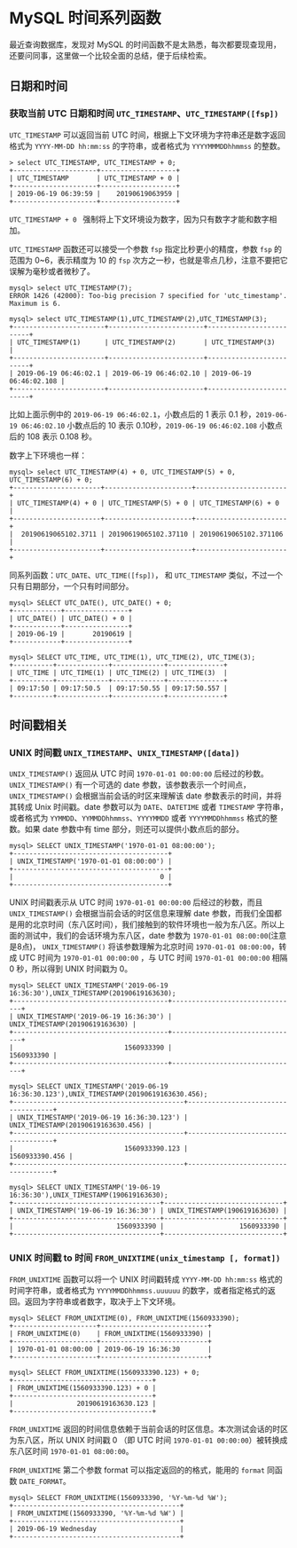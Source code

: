 # MySQL 时间系列函数

最近查询数据库，发现对 MySQL 的时间函数不是太熟悉，每次都要现查现用，还要问同事，这里做一个比较全面的总结，便于后续检索。

## 日期和时间

### 获取当前   UTC   日期和时间  `UTC_TIMESTAMP`、`UTC_TIMESTAMP([fsp])`

`UTC_TIMESTAMP` 可以返回当前 UTC 时间，根据上下文环境为字符串还是数字返回格式为 `YYYY-MM-DD hh:mm:ss` 的字符串，或者格式为 `YYYYMMMDDhhmmss` 的整数。

```mysql
> select UTC_TIMESTAMP, UTC_TIMESTAMP + 0;
+---------------------+-------------------+
| UTC_TIMESTAMP       | UTC_TIMESTAMP + 0 |
+---------------------+-------------------+
| 2019-06-19 06:39:59 |    20190619063959 |
+---------------------+-------------------+
```

`UTC_TIMESTAMP + 0 ` 强制将上下文环境设为数字，因为只有数字才能和数字相加。

`UTC_TIMESTAMP` 函数还可以接受一个参数 `fsp` 指定比秒更小的精度，参数 `fsp` 的范围为 0~6，表示精度为 10 的 `fsp` 次方之一秒，也就是零点几秒，注意不要把它误解为毫秒或者微秒了。

```
mysql> select UTC_TIMESTAMP(7);
ERROR 1426 (42000): Too-big precision 7 specified for 'utc_timestamp'. Maximum is 6.

mysql> select UTC_TIMESTAMP(1),UTC_TIMESTAMP(2),UTC_TIMESTAMP(3);
+-----------------------+------------------------+-------------------------+
| UTC_TIMESTAMP(1)      | UTC_TIMESTAMP(2)       | UTC_TIMESTAMP(3)        |
+-----------------------+------------------------+-------------------------+
| 2019-06-19 06:46:02.1 | 2019-06-19 06:46:02.10 | 2019-06-19 06:46:02.108 |
+-----------------------+------------------------+-------------------------+
```

比如上面示例中的 `2019-06-19 06:46:02.1`，小数点后的 1 表示 0.1 秒，`2019-06-19 06:46:02.10` 小数点后的 10 表示 0.10秒，`2019-06-19 06:46:02.108` 小数点后的 108 表示 0.108 秒。

数字上下环境也一样：

```mysql
mysql> select UTC_TIMESTAMP(4) + 0, UTC_TIMESTAMP(5) + 0, UTC_TIMESTAMP(6) + 0;
+----------------------+----------------------+-----------------------+
| UTC_TIMESTAMP(4) + 0 | UTC_TIMESTAMP(5) + 0 | UTC_TIMESTAMP(6) + 0  |
+----------------------+----------------------+-----------------------+
|  20190619065102.3711 | 20190619065102.37110 | 20190619065102.371106 |
+----------------------+----------------------+-----------------------+
```

同系列函数：`UTC_DATE`、`UTC_TIME([fsp])`， 和 `UTC_TIMESTAMP` 类似，不过一个只有日期部分，一个只有时间部分。

```mysql
mysql> SELECT UTC_DATE(), UTC_DATE() + 0;
+------------+----------------+
| UTC_DATE() | UTC_DATE() + 0 |
+------------+----------------+
| 2019-06-19 |       20190619 |
+------------+----------------+

mysql> SELECT UTC_TIME, UTC_TIME(1), UTC_TIME(2), UTC_TIME(3);
+----------+-------------+-------------+--------------+
| UTC_TIME | UTC_TIME(1) | UTC_TIME(2) | UTC_TIME(3)  |
+----------+-------------+-------------+--------------+
| 09:17:50 | 09:17:50.5  | 09:17:50.55 | 09:17:50.557 |
+----------+-------------+-------------+--------------+
```



## 时间戳相关

### UNIX 时间戳  `UNIX_TIMESTAMP`、`UNIX_TIMESTAMP([data])`

`UNIX_TIMESTAMP()` 返回从 UTC 时间 `1970-01-01 00:00:00` 后经过的秒数。`UNIX_TIMESTAMP()` 有一个可选的 date 参数，该参数表示一个时间点，`UNIX_TIMESTAMP()` 会根据当前会话的时区来理解该 date 参数表示的时间，并将其转成 Unix 时间戳。date 参数可以为 `DATE`、`DATETIME` 或者 `TIMESTAMP` 字符串，或者格式为 `YYMMDD`、`YYMMDDhhmmss`、`YYYYMMDD` 或者 `YYYYMMDDhhmmss` 格式的整数。如果 date 参数中有 time 部分，则还可以提供小数点后的部分。

```mysql
mysql> SELECT UNIX_TIMESTAMP('1970-01-01 08:00:00');
+---------------------------------------+
| UNIX_TIMESTAMP('1970-01-01 08:00:00') |
+---------------------------------------+
|                                     0 |
+---------------------------------------+
```

UNIX 时间戳表示从 UTC 时间 `1970-01-01 00:00:00` 后经过的秒数，而且 `UNIX_TIMESTAMP()` 会根据当前会话的时区信息来理解 date 参数，而我们全国都是用的北京时间（东八区时间），我们接触到的软件环境也一般为东八区。所以上面的测试中，我们的会话环境为东八区，date 参数为 `1970-01-01 08:00:00`(注意是8点)， `UNIX_TIMESTAMP()` 将该参数理解为北京时间 `1970-01-01 08:00:00`，转成 UTC 时间为 `1970-01-01 00:00:00` ，与  UTC 时间 `1970-01-01 00:00:00` 相隔 0 秒，所以得到 UNIX 时间戳为 0。

```mysql
mysql> SELECT UNIX_TIMESTAMP('2019-06-19 16:36:30'),UNIX_TIMESTAMP(20190619163630);
+---------------------------------------+--------------------------------+
| UNIX_TIMESTAMP('2019-06-19 16:36:30') | UNIX_TIMESTAMP(20190619163630) |
+---------------------------------------+--------------------------------+
|                            1560933390 |                     1560933390 |
+---------------------------------------+--------------------------------+

mysql> SELECT UNIX_TIMESTAMP('2019-06-19 16:36:30.123'),UNIX_TIMESTAMP(20190619163630.456);
+-------------------------------------------+------------------------------------+
| UNIX_TIMESTAMP('2019-06-19 16:36:30.123') | UNIX_TIMESTAMP(20190619163630.456) |
+-------------------------------------------+------------------------------------+
|                            1560933390.123 |                     1560933390.456 |
+-------------------------------------------+------------------------------------+

mysql> SELECT UNIX_TIMESTAMP('19-06-19 16:36:30'),UNIX_TIMESTAMP(190619163630);
+-------------------------------------+------------------------------+
| UNIX_TIMESTAMP('19-06-19 16:36:30') | UNIX_TIMESTAMP(190619163630) |
+-------------------------------------+------------------------------+
|                          1560933390 |                   1560933390 |
+-------------------------------------+------------------------------+
```

### UNIX 时间戳  to 时间 `FROM_UNIXTIME(unix_timestamp [, format])`

`FROM_UNIXTIME` 函数可以将一个 UNIX 时间戳转成 `YYYY-MM-DD hh:mm:ss` 格式的时间字符串，或者格式为 `YYYYMMDDhhmmss.uuuuuu` 的数字，或者指定格式的返回。返回为字符串或者数字，取决于上下文环境。

```mysql
mysql> SELECT FROM_UNIXTIME(0), FROM_UNIXTIME(1560933390);
+---------------------+---------------------------+
| FROM_UNIXTIME(0)    | FROM_UNIXTIME(1560933390) |
+---------------------+---------------------------+
| 1970-01-01 08:00:00 | 2019-06-19 16:36:30       |
+---------------------+---------------------------+

mysql> SELECT FROM_UNIXTIME(1560933390.123) + 0;
+-----------------------------------+
| FROM_UNIXTIME(1560933390.123) + 0 |
+-----------------------------------+
|                20190619163630.123 |
+-----------------------------------+
```

`FROM_UNIXTIME` 返回的时间信息依赖于当前会话的时区信息。本次测试会话的时区为东八区，所以 UNIX 时间戳 0 （即 UTC 时间 `1970-01-01 00:00:00`）被转换成东八区时间 `1970-01-01 08:00:00`。

`FROM_UNIXTIME` 第二个参数 format 可以指定返回的的格式，能用的 `format` 同函数 `DATE_FORMAT`。

```mysql
mysql> SELECT FROM_UNIXTIME(1560933390, '%Y-%m-%d %W');
+------------------------------------------+
| FROM_UNIXTIME(1560933390, '%Y-%m-%d %W') |
+------------------------------------------+
| 2019-06-19 Wednesday                     |
+------------------------------------------+
```

